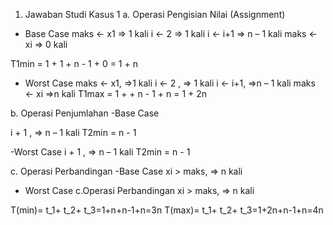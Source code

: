 1. Jawaban Studi Kasus 1
a. Operasi Pengisian Nilai (Assignment)

- Base Case
maks <- x1 => 1 kali
i <- 2 => 1 kali
i <- i+1 => n – 1 kali
maks <- xi => 0 kali

T1min = 1 + 1 + n - 1 + 0 = 1 + n

- Worst Case
maks <- x1, =>1 kali
i <- 2 , => 1 kali
i <- i+1, =>n – 1 kali
maks <- xi =>n kali
T1max = 1 + + n - 1 + n = 1 + 2n

b. Operasi Penjumlahan
-Base Case

i + 1 , => n – 1 kali
T2min = n - 1

-Worst Case
i + 1 , => n – 1 kali
T2min = n - 1

c. Operasi Perbandingan
-Base Case
xi > maks, => n kali

- Worst Case
c.Operasi Perbandingan
xi > maks, => n kali

T(min)= t_1+ t_2+ t_3=1+n+n-1+n=3n
T(max)= t_1+ t_2+ t_3=1+2n+n-1+n=4n

